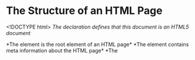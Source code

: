 # The Structure of an HTML Page

<\!DOCTYPE html>     *The <!DOCTYPE html> declaration defines that this document is an HTML5 document*
<html>      *The <html> element is the root element of an HTML page*
    <head>      *The <head> element contains meta information about the HTML page*
        <title>THE Site</title>     *The <title> element specifies a title (which is shown in the browser's title bar or in the page's tab)*
    </head>

    <body>      *The <body> element defines the document's body, and is a container for all the visible content*
        <h1>This is THE site you've been looking for!</h1>      *The <h1> element defines a large heading*
        <p>Here you will find everything you ever wanted and more.</p>     *The <p> element defines a paragraph*
    </body>

    <footer>        *A strip across the bottom of the page that generally contains fine print, copyright notices, or contact info.*
        <p>footnote</p>
    </footer>
</html>